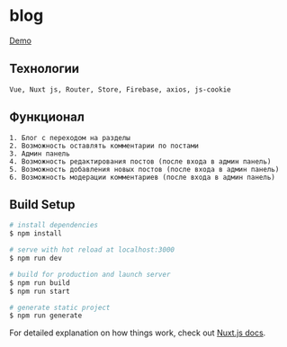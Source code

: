 # blog
[Demo](http://natalia-malnova.ru/work/vue-blogFish/)


## Технологии

    Vue, Nuxt js, Router, Store, Firebase, axios, js-cookie

## Функционал

    1. Блог с переходом на разделы
    2. Возможность оставлять комментарии по постами
    3. Админ панель
    4. Возможность редактирования постов (после входа в админ панель)
    5. Возможность добавления новых постов (после входа в админ панель)
    6. Возможность модерации комментариев (после входа в админ панель)


## Build Setup

```bash
# install dependencies
$ npm install

# serve with hot reload at localhost:3000
$ npm run dev

# build for production and launch server
$ npm run build
$ npm run start

# generate static project
$ npm run generate
```

For detailed explanation on how things work, check out [Nuxt.js docs](https://nuxtjs.org).
